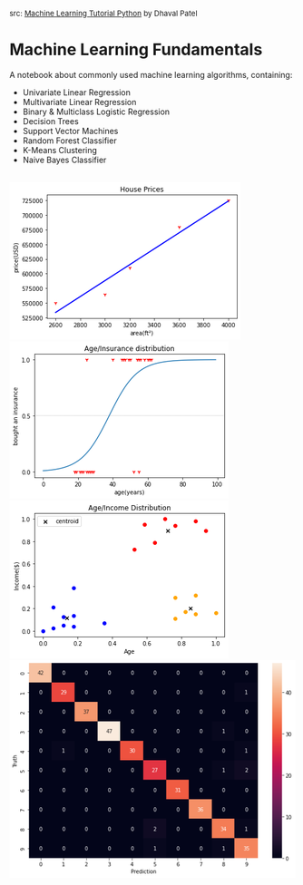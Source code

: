 <font size="2">src: [Machine Learning Tutorial Python](https://www.youtube.com/watch?v=gmvvaobm7eQ) by Dhaval Patel</font>

# Machine Learning Fundamentals

A notebook about commonly used machine learning algorithms, containing:

- Univariate Linear Regression
- Multivariate Linear Regression
- Binary & Multiclass Logistic Regression
- Decision Trees
- Support Vector Machines
- Random Forest Classifier
- K-Means Clustering
- Naive Bayes Classifier

<br>![result](img/linear.png)
<br>![result](img/sigmoid.png)
<br>![result](img/cluster.png)
<br>![result](img/cm.png)
